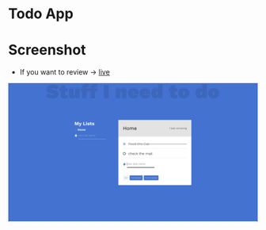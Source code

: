 # Todo App

# Screenshot

- If you want to review &rarr; [live](https://mertcanoncul0.github.io/TodoAppBeginner/)

<img src="screenshot.png" alt="todo app screenshot">
